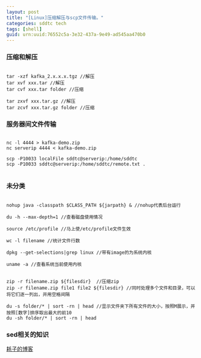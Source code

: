 ```yaml
---
layout: post
title: "[Linux]压缩解压与scp文件传输。"
categories: sddtc tech
tags: [shell]
guid: urn:uuid:76552c5a-3e32-437a-9e49-ad545aa470b0
---
```


### 压缩和解压

```vim

tar -xzf kafka_2.x.x.x.tgz //解压
tar xvf xxx.tar //解压
tar cvf xxx.tar folder //压缩

tar zxvf xxx.tar.gz //解压
tar zcvf xxx.tar.gz folder //压缩

```

### 服务器间文件传输

```vim

nc -l 4444 > kafka-demo.zip
nc serverip 4444 < kafka-demo.zip

scp -P10033 localFile sddtc@serverip:/home/sddtc
scp -P10033 sddtc@serverip:/home/sddtc/remote.txt .


```


### 未分类 

```vim

nohup java -classpath $CLASS_PATH ${jarpath} & //nohup代表后台运行

du -h --max-depth=1 //查看磁盘使用情况  

source /etc/profile //马上使/etc/profile文件生效

wc -l filename //统计文件行数

dpkg --get-selections|grep linux //带有image的为系统内核

uname -a //查看系统当前使用内核


zip -r filename.zip ${filesdir}	 //压缩zip
zip -r filename.zip file1 file2 ${filesdir} //同时处理多个文件和目录，可以将它们逐一列出，并用空格间隔

du -s folder/* | sort -rn | head //显示文件夹下所有文件的大小，按照M展示，并按照[数字]排序取出最大的前10
du -sh folder/* | sort -rn | head

```


### sed相关的知识  
[耗子的博客](http://coolshell.cn/articles/9104.html)
